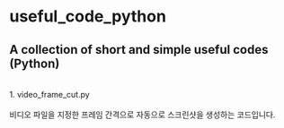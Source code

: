 # useful_code_python
A collection of short and simple useful codes (Python)
<br>
--
<br>
1. video_frame_cut.py
<br><br>
비디오 파일을 지정한 프레임 간격으로 자동으로 스크린샷을 생성하는 코드입니다.
